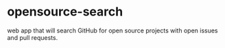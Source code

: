 # opensource-search
web app that will search GitHub for open source projects with open issues and pull requests.
